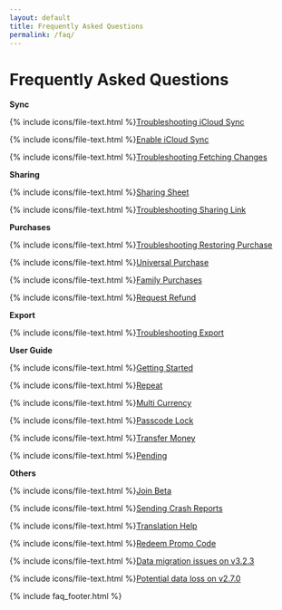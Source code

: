 ```yaml
---
layout: default
title: Frequently Asked Questions
permalink: /faq/
---
```


<h1>Frequently Asked Questions</h1>

<div class="row">
    <div class="col-sm">
        <p><strong>Sync</strong></p>
        <p>{% include icons/file-text.html %}<a href="/faq/troubleshooting-icloud-sync">Troubleshooting iCloud Sync</a></p>
        <p>{% include icons/file-text.html %}<a href="/faq/enable-icloud-sync">Enable iCloud Sync</a></p>
        <p>{% include icons/file-text.html %}<a href="/faq/troubleshooting-fetching-changes">Troubleshooting Fetching Changes</a></p>
    </div>
    <div class="col-sm">
        <p><strong>Sharing</strong></p>
        <p>{% include icons/file-text.html %}<a href="/faq/sharing-sheet">Sharing Sheet</a></p>
        <p>{% include icons/file-text.html %}<a href="/faq/troubleshooting-sharing-link">Troubleshooting Sharing Link</a></p>
    </div>
</div>

<div class="row">
    <div class="col-sm">
        <p><strong>Purchases</strong></p>
        <p>{% include icons/file-text.html %}<a href="/faq/troubleshooting-restoring-purchase">Troubleshooting Restoring Purchase</a></p>
        <p>{% include icons/file-text.html %}<a href="/faq/universal-purchase">Universal Purchase</a></p>
        <p>{% include icons/file-text.html %}<a href="/faq/family-purchases">Family Purchases</a></p>
        <p>{% include icons/file-text.html %}<a href="/faq/request-refund">Request Refund</a></p>
    </div>
    <div class="col-sm">
        <p><strong>Export</strong></p>
        <p>{% include icons/file-text.html %}<a href="/faq/troubleshooting-export">Troubleshooting Export</a></p>
    </div>
</div>

<div class="row">
    <div class="col-sm">
        <p><strong>User Guide</strong></p>
        <p>{% include icons/file-text.html %}<a href="/faq/getting-started">Getting Started</a></p>
        <p>{% include icons/file-text.html %}<a href="/faq/repeat">Repeat</a></p>
        <p>{% include icons/file-text.html %}<a href="/faq/multi-currency">Multi Currency</a></p>
        <p>{% include icons/file-text.html %}<a href="/faq/passcode-lock">Passcode Lock</a></p>
        <p>{% include icons/file-text.html %}<a href="/faq/transfer-money">Transfer Money</a></p>
        <p>{% include icons/file-text.html %}<a href="/faq/pending">Pending</a></p>
    </div>
    <div class="col-sm">
        <p><strong>Others</strong></p>
        <p>{% include icons/file-text.html %}<a href="/faq/join-beta">Join Beta</a></p>
        <p>{% include icons/file-text.html %}<a href="/faq/sending-crash-reports">Sending Crash Reports</a></p>
        <p>{% include icons/file-text.html %}<a href="/faq/translation-help">Translation Help</a></p>
        <p>{% include icons/file-text.html %}<a href="/faq/redeem-promo-code">Redeem Promo Code</a></p>
        <p>{% include icons/file-text.html %}<a href="/faq/data-migration-issues">Data migration issues on v3.2.3</a></p>
        <p>{% include icons/file-text.html %}<a href="/faq/potential-data-loss">Potential data loss on v2.7.0</a></p>
    </div>
</div>

{% include faq_footer.html %}
